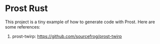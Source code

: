 # Prost Rust

This project is a tiny example of how to generate code with Prost. Here are some
references:

1. prost-twirp: https://github.com/sourcefrog/prost-twirp
